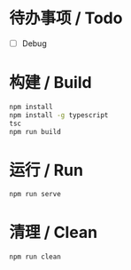 # 待办事项 / Todo
- [ ] Debug

# 构建 / Build
```bash
npm install
npm install -g typescript
tsc
npm run build
```

# 运行 / Run
```bash
npm run serve
```

# 清理 / Clean
```bash
npm run clean
```
